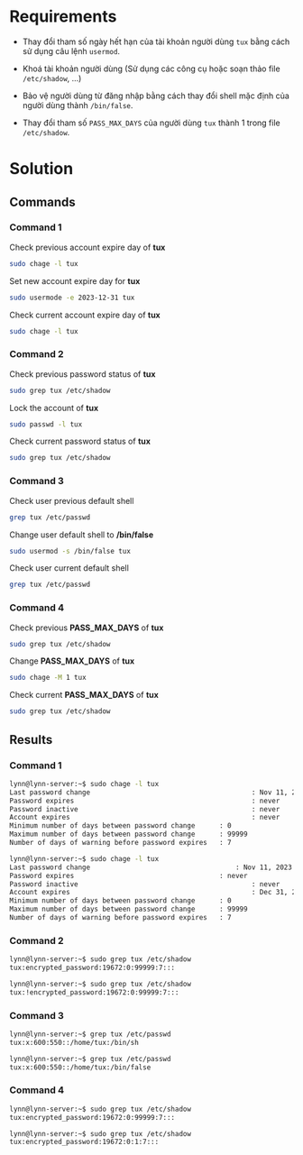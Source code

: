 # Requirements

- Thay đổi tham số ngày hết hạn của tài khoản người dùng
`tux` bằng cách sử dụng câu lệnh `usermod`.

- Khoá tài khoản người dùng (Sử dụng các công cụ
hoặc soạn thảo file `/etc/shadow`, ...)

- Bảo vệ người dùng từ đăng nhập bằng cách thay đổi shell
mặc định của người dùng thành `/bin/false`.

- Thay đổi tham số `PASS_MAX_DAYS` của người dùng `tux`
thành 1 trong file `/etc/shadow`.

# Solution

## Commands

### Command 1

Check previous account expire day of **tux**

```sh
sudo chage -l tux
```

Set new account expire day for **tux**

```sh
sudo usermode -e 2023-12-31 tux
```

Check current account expire day of **tux**

```sh
sudo chage -l tux
```

### Command 2

Check previous password status of **tux**

```sh
sudo grep tux /etc/shadow
```

Lock the account of **tux**

```sh
sudo passwd -l tux
```

Check current password status of **tux**

```sh
sudo grep tux /etc/shadow
```

### Command 3

Check user previous default shell

```sh
grep tux /etc/passwd
```

Change user default shell to **/bin/false**

```sh
sudo usermod -s /bin/false tux
```

Check user current default shell

```sh
grep tux /etc/passwd
```

### Command 4

Check previous **PASS_MAX_DAYS** of **tux**

```sh
sudo grep tux /etc/shadow
```

Change **PASS_MAX_DAYS** of **tux**

```sh
sudo chage -M 1 tux
```

Check current **PASS_MAX_DAYS** of **tux**

```sh
sudo grep tux /etc/shadow
```

## Results

### Command 1

```sh
lynn@lynn-server:~$ sudo chage -l tux
Last password change				                    	: Nov 11, 2023
Password expires					                        : never
Password inactive					                        : never
Account expires						                        : never
Minimum number of days between password change		: 0
Maximum number of days between password change		: 99999
Number of days of warning before password expires	: 7
```

```sh
lynn@lynn-server:~$ sudo chage -l tux
Last password change		                      		: Nov 11, 2023
Password expires	                                : never
Password inactive					                        : never
Account expires						                        : Dec 31, 2023
Minimum number of days between password change		: 0
Maximum number of days between password change		: 99999
Number of days of warning before password expires	: 7
```

### Command 2

```sh
lynn@lynn-server:~$ sudo grep tux /etc/shadow
tux:encrypted_password:19672:0:99999:7:::
```

```sh
lynn@lynn-server:~$ sudo grep tux /etc/shadow
tux:!encrypted_password:19672:0:99999:7:::
```

### Command 3

```sh
lynn@lynn-server:~$ grep tux /etc/passwd
tux:x:600:550::/home/tux:/bin/sh
```

```sh
lynn@lynn-server:~$ grep tux /etc/passwd
tux:x:600:550::/home/tux:/bin/false
```

### Command 4

```sh
lynn@lynn-server:~$ sudo grep tux /etc/shadow
tux:encrypted_password:19672:0:99999:7:::
```

```sh
lynn@lynn-server:~$ sudo grep tux /etc/shadow
tux:encrypted_password:19672:0:1:7:::
```
